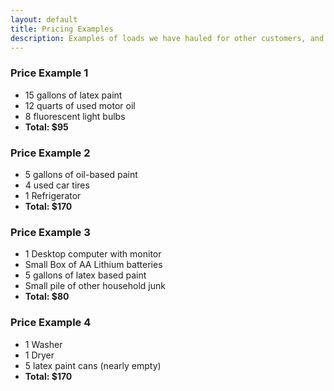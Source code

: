 ```yaml
---
layout: default
title: Pricing Examples
description: Examples of loads we have hauled for other customers, and what we charged them
---
```


### Price Example 1

* 15 gallons of latex paint
* 12 quarts of used motor oil
* 8 fluorescent light bulbs
* **Total: $95**

### Price Example 2

* 5 gallons of oil-based paint
* 4 used car tires
* 1 Refrigerator
* **Total: $170**

### Price Example 3

* 1 Desktop computer with monitor
* Small Box of AA Lithium batteries
* 5 gallons of latex based paint
* Small pile of other household junk
* **Total: $80**

### Price Example 4

* 1 Washer
* 1 Dryer
* 5 latex paint cans (nearly empty)
* **Total: $170**
